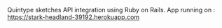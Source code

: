 Quintype sketches API integration using Ruby on Rails.
App running on : https://stark-headland-39192.herokuapp.com
